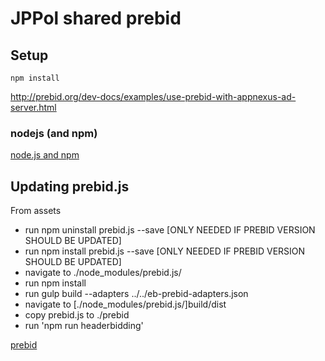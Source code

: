 # JPPol shared prebid

## Setup

```shell
npm install
```

http://prebid.org/dev-docs/examples/use-prebid-with-appnexus-ad-server.html

### nodejs (and npm)

[node.js and npm](https://nodejs.org/)

## Updating prebid.js

From assets

* run npm uninstall prebid.js --save [ONLY NEEDED IF PREBID VERSION SHOULD BE UPDATED]
* run npm install prebid.js --save [ONLY NEEDED IF PREBID VERSION SHOULD BE UPDATED]
* navigate to ./node_modules/prebid.js/
* run npm install
* run gulp build --adapters ../../eb-prebid-adapters.json
* navigate to [./node_modules/prebid.js/]build/dist
* copy prebid.js to ./prebid
* run 'npm run headerbidding'

[prebid](http://prebid.org/)
